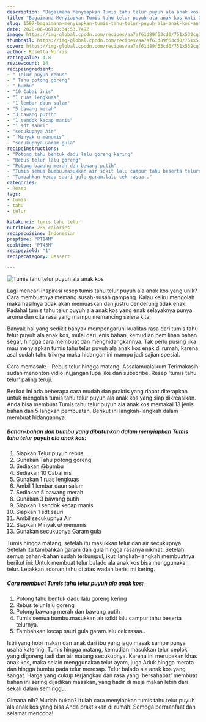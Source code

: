 ```yaml
---
description: "Bagaimana Menyiapkan Tumis tahu telur puyuh ala anak kos Anti Gagal"
title: "Bagaimana Menyiapkan Tumis tahu telur puyuh ala anak kos Anti Gagal"
slug: 1597-bagaimana-menyiapkan-tumis-tahu-telur-puyuh-ala-anak-kos-anti-gagal
date: 2020-06-06T10:34:53.749Z
image: https://img-global.cpcdn.com/recipes/aa7af61d89f63cd0/751x532cq70/tumis-tahu-telur-puyuh-ala-anak-kos-foto-resep-utama.jpg
thumbnail: https://img-global.cpcdn.com/recipes/aa7af61d89f63cd0/751x532cq70/tumis-tahu-telur-puyuh-ala-anak-kos-foto-resep-utama.jpg
cover: https://img-global.cpcdn.com/recipes/aa7af61d89f63cd0/751x532cq70/tumis-tahu-telur-puyuh-ala-anak-kos-foto-resep-utama.jpg
author: Rosetta Norris
ratingvalue: 4.8
reviewcount: 14
recipeingredient:
- " Telur puyuh rebus"
- " Tahu potong goreng"
- " bumbu"
- "10 Cabai iris"
- "1 ruas lengkuas"
- "1 lembar daun salam"
- "5 bawang merah"
- "3 bawang putih"
- "1 sendok kecap manis"
- "1 sdt sauri"
- "secukupnya Air"
- " Minyak u menumis"
- "secukupnya Garam gula"
recipeinstructions:
- "Potong tahu bentuk dadu lalu goreng kering"
- "Rebus telur lalu goreng"
- "Potong bawang merah dan bawang putih"
- "Tumis semua bumbu.masukkan air sdkit lalu campur tahu beserta telurnya."
- "Tambahkan kecap sauri gula garam.lalu cek rasaa.."
categories:
- Resep
tags:
- tumis
- tahu
- telur

katakunci: tumis tahu telur 
nutrition: 235 calories
recipecuisine: Indonesian
preptime: "PT14M"
cooktime: "PT43M"
recipeyield: "1"
recipecategory: Dessert

---
```



![Tumis tahu telur puyuh ala anak kos](https://img-global.cpcdn.com/recipes/aa7af61d89f63cd0/751x532cq70/tumis-tahu-telur-puyuh-ala-anak-kos-foto-resep-utama.jpg)

Lagi mencari inspirasi resep tumis tahu telur puyuh ala anak kos yang unik? Cara membuatnya memang susah-susah gampang. Kalau keliru mengolah maka hasilnya tidak akan memuaskan dan justru cenderung tidak enak. Padahal tumis tahu telur puyuh ala anak kos yang enak selayaknya punya aroma dan cita rasa yang mampu memancing selera kita.

Banyak hal yang sedikit banyak mempengaruhi kualitas rasa dari tumis tahu telur puyuh ala anak kos, mulai dari jenis bahan, kemudian pemilihan bahan segar, hingga cara membuat dan menghidangkannya. Tak perlu pusing jika mau menyiapkan tumis tahu telur puyuh ala anak kos enak di rumah, karena asal sudah tahu triknya maka hidangan ini mampu jadi sajian spesial.

Cara memasak: - Rebus telur hingga matang. Assalamualaikum Terimakasih sudah menonton vidio ini,jangan lupa like dan subscribe. Resep &#39;tumis tahu telur&#39; paling teruji.


Berikut ini ada beberapa cara mudah dan praktis yang dapat diterapkan untuk mengolah tumis tahu telur puyuh ala anak kos yang siap dikreasikan. Anda bisa membuat Tumis tahu telur puyuh ala anak kos memakai 13 jenis bahan dan 5 langkah pembuatan. Berikut ini langkah-langkah dalam membuat hidangannya.

<!--inarticleads1-->

##### Bahan-bahan dan bumbu yang dibutuhkan dalam menyiapkan Tumis tahu telur puyuh ala anak kos:

1. Siapkan  Telur puyuh rebus
1. Gunakan  Tahu potong goreng
1. Sediakan  @bumbu
1. Sediakan 10 Cabai iris
1. Gunakan 1 ruas lengkuas
1. Ambil 1 lembar daun salam
1. Sediakan 5 bawang merah
1. Gunakan 3 bawang putih
1. Siapkan 1 sendok kecap manis
1. Siapkan 1 sdt sauri
1. Ambil secukupnya Air
1. Siapkan  Minyak u/ menumis
1. Gunakan secukupnya Garam gula


Tumis hingga matang, setelah itu masukkan telur dan air secukupnya. Setelah itu tambahkan garam dan gula hingga rasanya nikmat. Setelah semua bahan-bahan sudah terkumpul, ikuti langkah-langkah membuatnya berikut ini: Untuk membuat telur balado ala anak kos bisa menggunakan telur. Letakkan adonan tahu di atas wadah berisi mi kering. 

<!--inarticleads2-->

##### Cara membuat Tumis tahu telur puyuh ala anak kos:

1. Potong tahu bentuk dadu lalu goreng kering
1. Rebus telur lalu goreng
1. Potong bawang merah dan bawang putih
1. Tumis semua bumbu.masukkan air sdkit lalu campur tahu beserta telurnya.
1. Tambahkan kecap sauri gula garam.lalu cek rasaa..


Istri yang hobi makan dan anak dari ibu yang jago masak sampe punya usaha katering. Tumis hingga matang, kemudian masukkan telur ceplok yang digoreng tadi dan air matang secukupnya. Karena ini merupakan khas anak kos, maka selain menggunakan telur ayam, juga Aduk hingga merata dan hingga bumbu pada telur meresap. Telur balado ala anak kos yang sangat. Harga yang cukup terjangkau dan rasa yang &#39;bersahabat&#39; membuat bahan ini sering dijadikan masakan, yang hadir di meja makan lebih dari sekali dalam seminggu. 

Gimana nih? Mudah bukan? Itulah cara menyiapkan tumis tahu telur puyuh ala anak kos yang bisa Anda praktikkan di rumah. Semoga bermanfaat dan selamat mencoba!
